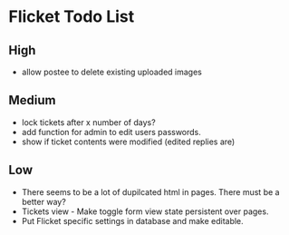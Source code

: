 
# Flicket Todo List

## High
* allow postee to delete existing uploaded images

## Medium
* lock tickets after x number of days?
* add function for admin to edit users passwords.
* show if ticket contents were modified (edited replies are)

## Low
* There seems to be a lot of dupilcated html in pages. There must be a 
better way?
* Tickets view - Make toggle form view state persistent over pages.
* Put Flicket specific settings in database and make editable.
